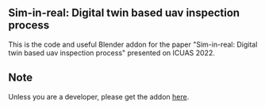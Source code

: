 ## Sim-in-real: Digital twin based uav inspection process

This is the code and useful Blender addon for the paper "Sim-in-real: Digital twin based uav inspection process" presented on ICUAS 2022.

## Note
Unless you are a developer, please get the addon [here](https://github.com/vvoovv/blender-osm/#blender-osm-openstreetmap-and-terrain-for-blender).